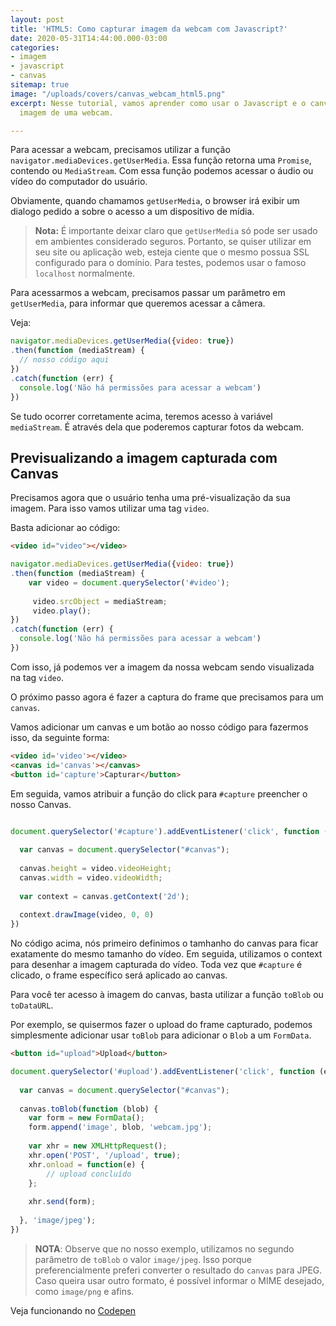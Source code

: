 ```yaml
---
layout: post
title: 'HTML5: Como capturar imagem da webcam com Javascript?'
date: 2020-05-31T14:44:00.000-03:00
categories:
- imagem
- javascript
- canvas
sitemap: true
image: "/uploads/covers/canvas_webcam_html5.png"
excerpt: Nesse tutorial, vamos aprender como usar o Javascript e o canvas para capturar
  imagem de uma webcam.

---
```

Para acessar a webcam, precisamos utilizar a função `navigator.mediaDevices.getUserMedia`. Essa função retorna uma `Promise`, contendo ou `MediaStream`. Com essa função podemos acessar o áudio ou vídeo do computador do usuário.

Obviamente, quando chamamos `getUserMedia`, o browser irá exibir um dialogo pedido a sobre o acesso a um dispositivo de mídia.

> **Nota:** É importante deixar claro que `getUserMedia` só pode ser usado em ambientes considerado seguros. Portanto, se quiser utilizar em seu site ou aplicação web, esteja ciente que o mesmo possua SSL configurado para o domínio. Para testes, podemos usar o famoso `localhost` normalmente.

Para acessarmos a webcam, precisamos passar um parâmetro em `getUserMedia`, para informar que queremos acessar a câmera. 

Veja:

```javascript
navigator.mediaDevices.getUserMedia({video: true})
.then(function (mediaStream) {
  // nosso código aqui
})
.catch(function (err) {
  console.log('Não há permissões para acessar a webcam')
})
```

Se tudo ocorrer corretamente acima, teremos acesso à variável `mediaStream`. É através dela que poderemos capturar fotos da webcam. 

## Previsualizando a imagem capturada com Canvas

Precisamos agora que o usuário tenha uma pré-visualização da sua imagem. Para isso vamos utilizar uma tag `video`.

Basta adicionar ao código:

```html
<video id="video"></video>
```

```javascript
navigator.mediaDevices.getUserMedia({video: true})
.then(function (mediaStream) {
	var video = document.querySelector('#video');
  
     video.srcObject = mediaStream;
     video.play();
})
.catch(function (err) {
  console.log('Não há permissões para acessar a webcam')
})
```

Com isso, já podemos ver a imagem da nossa webcam sendo visualizada na tag `video`.

O próximo passo agora é fazer a captura do frame que precisamos para um `canvas`.

Vamos adicionar um canvas e um botão ao nosso código para fazermos isso, da seguinte forma:

```html
<video id='video'></video>
<canvas id='canvas'></canvas>
<button id='capture'>Capturar</button>
```

Em seguida, vamos atribuir a função do click para `#capture` preencher o nosso Canvas.

```javascript

document.querySelector('#capture').addEventListener('click', function (e) {
 
  var canvas = document.querySelector("#canvas");
  
  canvas.height = video.videoHeight;
  canvas.width = video.videoWidth;
  
  var context = canvas.getContext('2d');
  
  context.drawImage(video, 0, 0)
})
```

No código acima, nós primeiro definimos o tamhanho do canvas para ficar exatamente do mesmo tamanho do vídeo. Em seguida, utilizamos o context para desenhar a imagem capturada do vídeo. Toda vez que `#capture` é clicado, o frame específico será aplicado ao canvas.

Para você ter acesso à imagem do canvas, basta utilizar a função `toBlob` ou `toDataURL`.

Por exemplo, se quisermos fazer o upload do frame capturado, podemos simplesmente adicionar usar `toBlob` para adicionar o `Blob` a um `FormData`.

```html
<button id="upload">Upload</button>
```

```javascript
document.querySelector('#upload').addEventListener('click', function (e) {
 
  var canvas = document.querySelector("#canvas");
  
  canvas.toBlob(function (blob) {
  	var form = new FormData();
    form.append('image', blob, 'webcam.jpg');
    
  	var xhr = new XMLHttpRequest();
    xhr.open('POST', '/upload', true);
    xhr.onload = function(e) {
    	// upload concluído  
    };
    
    xhr.send(form);  
                              
  }, 'image/jpeg');
})
```

> **NOTA**: Observe que no nosso exemplo, utilizamos no segundo parâmetro de `toBlob` o valor `image/jpeg`. Isso porque preferencialmente preferi converter o resultado do `canvas` para JPEG. Caso queira usar outro formato, é possível informar o MIME desejado, como `image/png` e afins.

Veja funcionando no [Codepen](https://codepen.io/wallacemaxters/pen/XWmvLXE)